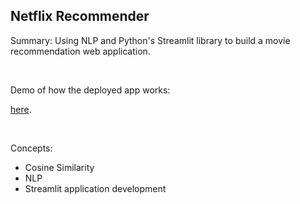 ## Netflix Recommender ##
Summary: Using NLP and Python's Streamlit library to build a movie recommendation web application.

<br> 

Demo of how the deployed app works:

[here](https://www.youtube.com/embed/tzfopb1J7OI).





<br>

Concepts: 
* Cosine Similarity <br> 
* NLP
* Streamlit application development <br>

